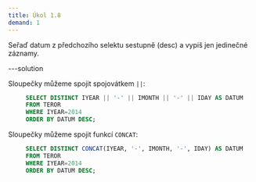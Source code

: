 ```yaml
---
title: Úkol 1.8
demand: 1
---
```


Seřaď datum z předchozího selektu sestupně (desc) a vypiš jen jedinečné záznamy.

---solution

Sloupečky můžeme spojit spojovátkem `||`:

```sql
     SELECT DISTINCT IYEAR || '-' || IMONTH || '-' || IDAY AS DATUM
     FROM TEROR
     WHERE IYEAR=2014
     ORDER BY DATUM DESC;
```

Sloupečky můžeme spojit funkcí `CONCAT`:

```sql
     SELECT DISTINCT CONCAT(IYEAR, '-', IMONTH, '-', IDAY) AS DATUM
     FROM TEROR
     WHERE IYEAR=2014
     ORDER BY DATUM DESC;
```
